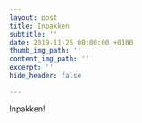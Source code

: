 ```yaml
---
layout: post
title: Inpakken
subtitle: ''
date: 2019-11-25 00:00:00 +0100
thumb_img_path: ''
content_img_path: ''
excerpt: ''
hide_header: false

---
```

Inpakken!